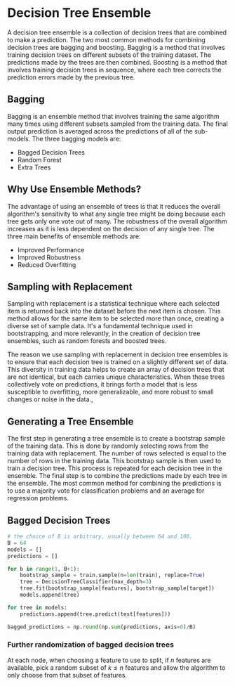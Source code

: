 # Decision Tree Ensemble
A decision tree ensemble is a collection of decision trees that are combined to make a prediction. The two most common methods for combining decision trees are bagging and boosting. Bagging is a method that involves training decision trees on different subsets of the training dataset. The predictions made by the trees are then combined. Boosting is a method that involves training decision trees in sequence, where each tree corrects the prediction errors made by the previous tree.

## Bagging
Bagging is an ensemble method that involves training the same algorithm many times using different subsets sampled from the training data. The final output prediction is averaged across the predictions of all of the sub-models. The three bagging models are:
- Bagged Decision Trees
- Random Forest
- Extra Trees

## Why Use Ensemble Methods?
The advantage of using an ensemble of trees is that it reduces the overall algorithm's sensitivity to what any single tree might be doing because each tree gets only one vote out of many. The robustness of the overall algorithm increases as it is less dependent on the decision of any single tree. The three main benefits of ensemble methods are:
- Improved Performance
- Improved Robustness
- Reduced Overfitting

## Sampling with Replacement
Sampling with replacement is a statistical technique where each selected item is returned back into the dataset before the next item is chosen. This method allows for the same item to be selected more than once, creating a diverse set of sample data. It's a fundamental technique used in bootstrapping, and more relevantly, in the creation of decision tree ensembles, such as random forests and boosted trees.

The reason we use sampling with replacement in decision tree ensembles is to ensure that each decision tree is trained on a slightly different set of data. This diversity in training data helps to create an array of decision trees that are not identical, but each carries unique characteristics. When these trees collectively vote on predictions, it brings forth a model that is less susceptible to overfitting, more generalizable, and more robust to small changes or noise in the data.,

## Generating a Tree Ensemble
The first step in generating a tree ensemble is to create a bootstrap sample of the training data. This is done by randomly selecting rows from the training data with replacement. The number of rows selected is equal to the number of rows in the training data. This bootstrap sample is then used to train a decision tree. This process is repeated for each decision tree in the ensemble. The final step is to combine the predictions made by each tree in the ensemble. The most common method for combining the predictions is to use a majority vote for classification problems and an average for regression problems.

## Bagged Decision Trees
```python
# the choice of B is arbitrary, usually between 64 and 100.
B = 64
models = []
predictions = []

for b in range(1, B+1):
    bootstrap_sample = train.sample(n=len(train), replace=True)
    tree = DecisionTreeClassifier(max_depth=3)
    tree.fit(bootstrap_sample[features], bootstrap_sample[target])
    models.append(tree)

for tree in models:
    predictions.append(tree.predict(test[features]))

bagged_predictions = np.round(np.sum(predictions, axis=0)/B)
```

### Further randomization of bagged decision trees
At each node, when choosing a feature to use to split, if $n$ features are available, pick a random subset of $k \leq n$ features and allow the algorithm to only choose from that subset of features.